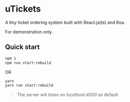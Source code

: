 uTickets
======

A tiny ticket ordering system built with React.js(ts) and Koa.

For demonstration only.

## Quick start

```bash
npm i
npm run start:rebuild
```

OR

```bash
yarn
yarn run start:rebuild
```

> The server will listen on *localhost:4000* as default